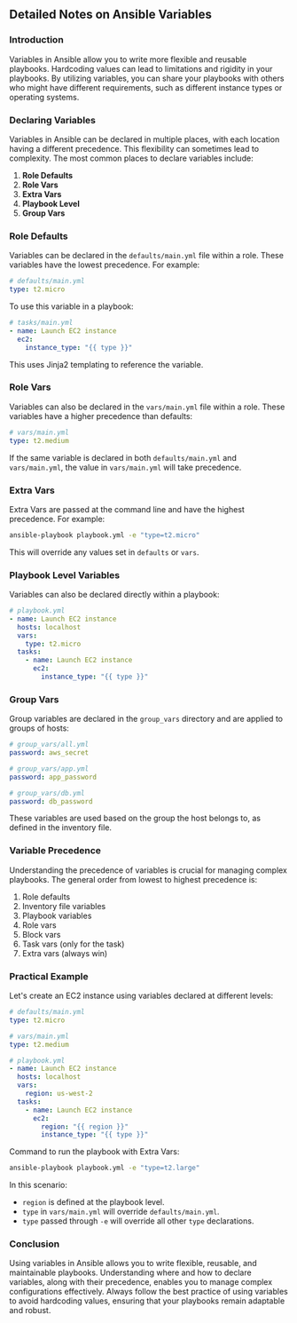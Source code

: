 ## Detailed Notes on Ansible Variables

### Introduction
Variables in Ansible allow you to write more flexible and reusable playbooks. Hardcoding values can lead to limitations and rigidity in your playbooks. By utilizing variables, you can share your playbooks with others who might have different requirements, such as different instance types or operating systems.

### Declaring Variables
Variables in Ansible can be declared in multiple places, with each location having a different precedence. This flexibility can sometimes lead to complexity. The most common places to declare variables include:

1. **Role Defaults**
2. **Role Vars**
3. **Extra Vars**
4. **Playbook Level**
5. **Group Vars**

### Role Defaults
Variables can be declared in the `defaults/main.yml` file within a role. These variables have the lowest precedence. For example:
```yaml
# defaults/main.yml
type: t2.micro
```
To use this variable in a playbook:
```yaml
# tasks/main.yml
- name: Launch EC2 instance
  ec2:
    instance_type: "{{ type }}"
```
This uses Jinja2 templating to reference the variable.

### Role Vars
Variables can also be declared in the `vars/main.yml` file within a role. These variables have a higher precedence than defaults:
```yaml
# vars/main.yml
type: t2.medium
```
If the same variable is declared in both `defaults/main.yml` and `vars/main.yml`, the value in `vars/main.yml` will take precedence.

### Extra Vars
Extra Vars are passed at the command line and have the highest precedence. For example:
```sh
ansible-playbook playbook.yml -e "type=t2.micro"
```
This will override any values set in `defaults` or `vars`.

### Playbook Level Variables
Variables can also be declared directly within a playbook:
```yaml
# playbook.yml
- name: Launch EC2 instance
  hosts: localhost
  vars:
    type: t2.micro
  tasks:
    - name: Launch EC2 instance
      ec2:
        instance_type: "{{ type }}"
```

### Group Vars
Group variables are declared in the `group_vars` directory and are applied to groups of hosts:
```yaml
# group_vars/all.yml
password: aws_secret

# group_vars/app.yml
password: app_password

# group_vars/db.yml
password: db_password
```
These variables are used based on the group the host belongs to, as defined in the inventory file.

### Variable Precedence
Understanding the precedence of variables is crucial for managing complex playbooks. The general order from lowest to highest precedence is:
1. Role defaults
2. Inventory file variables
3. Playbook variables
4. Role vars
5. Block vars
6. Task vars (only for the task)
7. Extra vars (always win)

### Practical Example
Let's create an EC2 instance using variables declared at different levels:
```yaml
# defaults/main.yml
type: t2.micro

# vars/main.yml
type: t2.medium

# playbook.yml
- name: Launch EC2 instance
  hosts: localhost
  vars:
    region: us-west-2
  tasks:
    - name: Launch EC2 instance
      ec2:
        region: "{{ region }}"
        instance_type: "{{ type }}"
```
Command to run the playbook with Extra Vars:
```sh
ansible-playbook playbook.yml -e "type=t2.large"
```
In this scenario:
- `region` is defined at the playbook level.
- `type` in `vars/main.yml` will override `defaults/main.yml`.
- `type` passed through `-e` will override all other `type` declarations.

### Conclusion
Using variables in Ansible allows you to write flexible, reusable, and maintainable playbooks. Understanding where and how to declare variables, along with their precedence, enables you to manage complex configurations effectively. Always follow the best practice of using variables to avoid hardcoding values, ensuring that your playbooks remain adaptable and robust.
